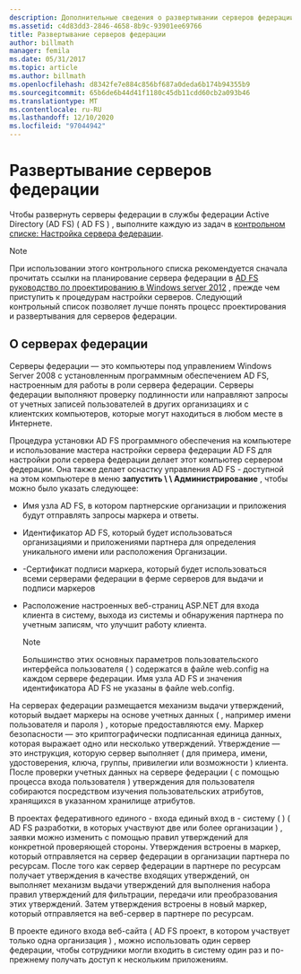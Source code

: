 ```yaml
---
description: Дополнительные сведения о развертывании серверов федерации
ms.assetid: c4d83dd3-2846-4658-8b9c-93901ee69766
title: Развертывание серверов федерации
author: billmath
manager: femila
ms.date: 05/31/2017
ms.topic: article
ms.author: billmath
ms.openlocfilehash: d8342fe7e884c856bf687a0deda6b174b94355b9
ms.sourcegitcommit: 65b6de6b44d41f1180c45db11cdd60cb2a093b46
ms.translationtype: MT
ms.contentlocale: ru-RU
ms.lasthandoff: 12/10/2020
ms.locfileid: "97044942"
---
```

# <a name="deploying-federation-servers"></a>Развертывание серверов федерации

Чтобы развернуть серверы федерации в службы федерации Active Directory (AD FS) \( AD FS \) , выполните каждую из задач в [контрольном списке: Настройка сервера федерации](Checklist--Setting-Up-a-Federation-Server.md).

> [!NOTE]
> При использовании этого контрольного списка рекомендуется сначала прочитать ссылки на планирование сервера федерации в [AD FS руководство по проектированию в Windows server 2012](../design/ad-fs-design-guide-in-windows-server-2012.md) , прежде чем приступить к процедурам настройки серверов. Следующий контрольный список позволяет лучше понять процесс проектирования и развертывания для серверов федерации.

## <a name="about-federation-servers"></a>О серверах федерации
Серверы федерации — это компьютеры под управлением Windows Server 2008 с установленным программным обеспечением AD FS, настроенным для работы в роли сервера федерации. Серверы федерации выполняют проверку подлинности или направляют запросы от учетных записей пользователей в других организациях и с клиентских компьютеров, которые могут находиться в любом месте в Интернете.

Процедура установки AD FS программного обеспечения на компьютере и использование мастера настройки сервера федерации AD FS для настройки роли сервера федерации делает этот компьютер сервером федерации. Она также делает оснастку управления AD FS \- доступной на этом компьютере в меню **запустить \\ \\ Администрирование** , чтобы можно было указать следующее:

-   Имя узла AD FS, в котором партнерские организации и приложения будут отправлять запросы маркера и ответы.

-   Идентификатор AD FS, который будет использоваться организациями и приложениями партнера для определения уникального имени или расположения Организации.

-   \-Сертификат подписи маркера, который будет использоваться всеми серверами федерации в ферме серверов для выдачи и подписи маркеров

-   Расположение настроенных веб-страниц ASP.NET для входа клиента в систему, выхода из системы и обнаружения партнера по учетным записям, что улучшит работу клиента.

    > [!NOTE]
    > Большинство этих основных параметров пользовательского интерфейса пользователя \( \) содержатся в файле web.config на каждом сервере федерации. Имя узла AD FS и значения идентификатора AD FS не указаны в файле web.config.

На серверах федерации размещается механизм выдачи утверждений, который выдает маркеры на основе учетных данных \( , например имени пользователя и пароля \) , которые предоставляются ему. Маркер безопасности — это криптографически подписанная единица данных, которая выражает одно или несколько утверждений. Утверждение — это инструкция, которую сервер выполняет \( для примера, имени, удостоверения, ключа, группы, привилегии или возможности \) клиента. После проверки учетных данных на сервере федерации \( с помощью процесса входа пользователя \) утверждения для пользователя собираются посредством изучения пользовательских атрибутов, хранящихся в указанном хранилище атрибутов.

В проектах федеративного единого \- входа единый вход в \- систему \( \) \( AD FS разработки, в которых участвуют две или более организации \) , заявки можно изменить с помощью правил утверждений для конкретной проверяющей стороны. Утверждения встроены в маркер, который отправляется на сервер федерации в организации партнера по ресурсам. После того как сервер федерации в партнере по ресурсам получает утверждения в качестве входящих утверждений, он выполняет механизм выдачи утверждений для выполнения набора правил утверждений для фильтрации, передачи или преобразования этих утверждений. Затем утверждения встроены в новый маркер, который отправляется на веб-сервер в партнере по ресурсам.

В проекте единого входа веб-сайта \( AD FS проект, в котором участвует только одна организация \) , можно использовать один сервер федерации, чтобы сотрудники могли входить в систему один раз и по-прежнему получать доступ к нескольким приложениям.

